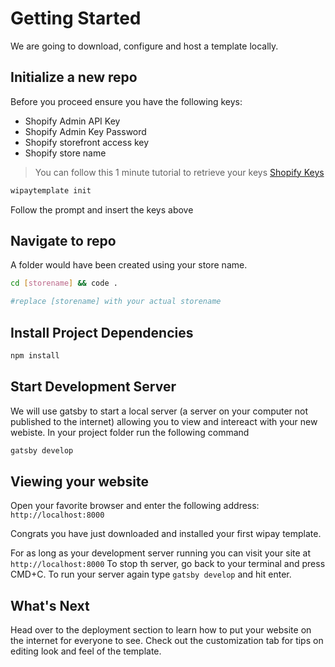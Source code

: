 # Getting Started
We are going to download, configure and host a template locally.

## Initialize a new repo
Before you proceed ensure you have the following keys:

* Shopify Admin API Key
* Shopify Admin Key Password
* Shopify storefront access key
* Shopify store name

>You can follow this 1 minute tutorial to retrieve your keys [Shopify Keys](https://drive.google.com/file/d/13XF6YztruO-dccYg7kHH7PMszaZAyq2L/view?usp=sharing)
  
```bash
wipaytemplate init 
```

Follow the prompt and insert the keys above



## Navigate to repo
A folder would have been created using your store name. 
```bash
cd [storename] && code .

#replace [storename] with your actual storename
```
## Install Project Dependencies
```bash
npm install
```

## Start Development Server
We will use gatsby to start a local server (a server on your computer not published to the internet) allowing you to view and intereact with your new webiste. In your project folder run the following command
```bash
gatsby develop
```

## Viewing your website
Open your favorite browser and enter the following address: `http://localhost:8000`

Congrats you have just downloaded and installed your first wipay template.

For as long as your development server running you can visit your site at `http://localhost:8000` To stop th server, go back to your terminal and press CMD+C. To run your server again type `gatsby develop` and hit enter.

## What's Next
Head over to the deployment section to learn how to put your website on the internet for everyone to see. Check out the customization tab for tips on editing look and feel of the template.